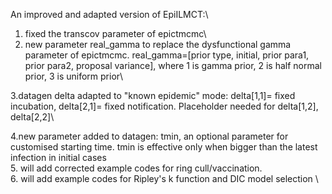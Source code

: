 An improved and adapted version of EpiILMCT:\
1. fixed the transcov parameter of epictmcmc\
2. new parameter real_gamma to replace the dysfunctional gamma parameter of epictmcmc. real_gamma=[prior type, initial, prior para1, prior para2, proposal variance], where 1 is gamma prior, 2 is half normal prior, 3 is uniform prior\

3.datagen delta adapted to "known epidemic" mode: delta[1,1]= fixed incubation, delta[2,1]= fixed notification. Placeholder needed for delta[1,2], delta[2,2]\

4.new parameter added to datagen: tmin, an optional parameter for customised starting time. tmin is effective only when bigger than the latest infection in initial cases\
5. will add corrected example codes for ring cull/vaccination. \
6. will add example codes for Ripley's k function and DIC model selection \

